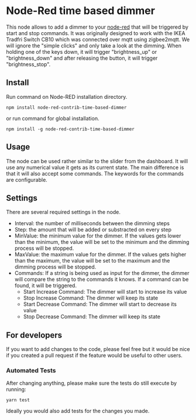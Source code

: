 # Node-Red time based dimmer

This node allows to add a dimmer to your [node-red][1] that will be triggered by start and stop commands. It was originally designed to work with the IKEA Tradfri Switch CB10 which was connected over mqtt using zigbee2mqtt. We will ignore the "simple clicks" and only take a look at the dimming. When holding one of the keys down, it will trigger "brightness_up" or "brightness_down" and after releasing the button, it will trigger "brightness_stop".

## Install 

Run command on Node-RED installation directory.

    npm install node-red-contrib-time-based-dimmer

or run command for global installation.

    npm install -g node-red-contrib-time-based-dimmer

## Usage

The node can be used rather similar to the slider from the dashboard. It will use any numerical value it gets as its current state. The main difference is that it will also accept some commands. The keywords for the commands are configurable.

## Settings 

There are several required settings in the node. 
* Interval: the number of milliseconds between the dimming steps
* Step: the amount that will be added or substracted on every step
* MinValue: the minimum value for the dimmer. If the values gets lower than the minimum, the value will be set to the minimum and the dimming process will be stopped.
* MaxValue: the maximum value for the dimmer. If the values gets higher than the maximum, the value will be set to the maximum and the dimming process will be stopped.
* Commands: If a string is being used as input for the dimmer, the dimmer will compare the string to the commands it knows. If a command can be found, it will be triggered. 
  * Start Increase Command: The dimmer will start to increase its value
  * Stop Increase Command: The dimmer will keep its state
  * Start Decrease Command: The dimmer will start to decrease its value
  * Stop Decrease Command: The dimmer will keep its state

## For developers

If you want to add changes to the code, please feel free but it would be nice if you created a pull request if the feature would be useful to other users.

### Automated Tests

After changing anything, please make sure the tests do still execute by running:

    yarn test

Ideally you would also add tests for the changes you made.

[1]:http://nodered.org
